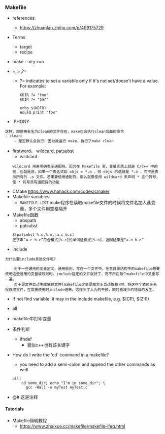 ### Makefile
- references:
    - https://zhuanlan.zhihu.com/p/499175729
- Terms
    - target
    - recipe
- make --dry-run
- =,:=,?=
    - ?= indicates to set a variable only if it's not set/doesn't have a value.
        For example:
        ```
        KDIR ?= "foo"
        KDIR ?= "bar"

        echo $(KDIR)
        Would print "foo"
        ```

- .PHONY
```
这样，即使再有名为clean的文件存在，make也会执行clean后面的命令
- clean:
    - 是否默认会执行，因为我运行 make，执行了make clean

```
- firstword， wildcard, patsubst
    - wildcard
    ```
    wildcard 用来明确表示通配符。因为在 Makefile 里，变量实质上就是 C/C++ 中的宏，也就是说，如果一个表达式如 objs = *.o ，则 objs 的值就是 *.o ，而不是表示所有的 .o 文件。若果要使用通配符，那么就要使用 wildcard 来声明 * 这个符号，使 * 符号具有通配符的功能
    ```
- CMake    https://www.hahack.com/codes/cmake/
- Makefile variables
    - `MAKEFILE_LIST` make程序在读取makefile文件的时候将文件名加入此变量，多个文件用空格隔开
- Makefile函数
    - abspath
    - patsubst
    ```shell
    $(patsubst %.c,%.o, a.c b.c)
    把字串“a.c b.c”符合模式[%.c]的单词替换成[%.o]，返回结果是“a.o b.o”
    ```
- include
```
为什么要include其他文件呢?

    对于一些通用的变量定义、通用规则，写在一个文件中，任意目录结构中的makefile想要使用这些通用的变量或规则时，include指定的文件就好了，而不用在每个makefile中又重写一遍。
    对于源文件自动生成依赖文件(makefile之目录搜索＆自动依赖)时，将这些个依赖关系保存成文件，在需要使用时include进来，这样少了人为的干预，同时也减少的错误的发生。
```
- If not find variable, it may in the include makefile, e.g. $(CP), $(ZIP)
- all
- makefile中打印变量

- 条件判断
    - ifndef
        - 貌似c++也有该关键字




- How do I write the 'cd' command in a makefile?
    -  you need to add a semi-colon and append the other commands as well
    ```
    all:
        cd some_dir; echo "I'm in some_dir"; \
          gcc -Wall -o myTest myTest.c
    ```

- @# 这是注释

#### Tutorials
- Makefile简明教程
    - https://www.zhaixue.cc/makefile/makefile-ifeq.html
